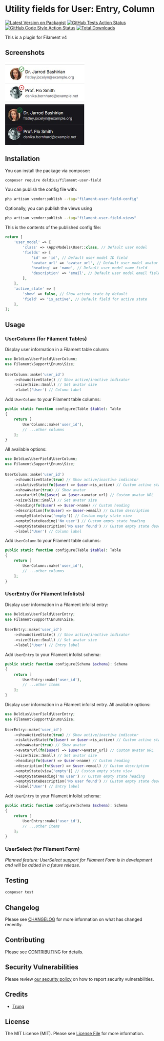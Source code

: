 # Utility fields for User: Entry, Column

[![Latest Version on Packagist](https://img.shields.io/packagist/v/deldius/filament-user-field.svg?style=flat-square)](https://packagist.org/packages/deldius/filament-user-field)
[![GitHub Tests Action Status](https://img.shields.io/github/actions/workflow/status/deldius/filament-user-field/run-tests.yml?branch=main&label=tests&style=flat-square)](https://github.com/deldius/filament-user-field/actions?query=workflow%3Arun-tests+branch%3Amain)
[![GitHub Code Style Action Status](https://img.shields.io/github/actions/workflow/status/deldius/filament-user-field/fix-php-code-style-issues.yml?branch=main&label=code%20style&style=flat-square)](https://github.com/deldius/filament-user-field/actions?query=workflow%3A"Fix+PHP+code+styling"+branch%3Amain)
[![Total Downloads](https://img.shields.io/packagist/dt/deldius/filament-user-field.svg?style=flat-square)](https://packagist.org/packages/deldius/filament-user-field)


This is a plugin for Filament v4

## Screenshots

![Light theme](assets/example1.jpg)
![Dark theme](assets/example2.jpg)

## Installation

You can install the package via composer:

```bash
composer require deldius/filament-user-field
```

You can publish the config file with:

```bash
php artisan vendor:publish --tag="filament-user-field-config"
```

Optionally, you can publish the views using

```bash
php artisan vendor:publish --tag="filament-user-field-views"
```

This is the contents of the published config file:

```php
return [
    'user_model' => [
        'class' => \App\Models\User::class, // Default user model
        'fields' => [
            'id' => 'id', // Default user model ID field
            'avatar_url' => 'avatar_url', // Default user model avatar field
            'heading' => 'name', // Default user model name field
            'description' => 'email', // Default user model email field
        ],
    ],
    'active_state' => [
        'show' => false, // Show active state by default
        'field' => 'is_active', // Default field for active state
    ],
];
```

## Usage

### UserColumn (for Filament Tables)

Display user information in a Filament table column:

```php
use Deldius\UserField\UserColumn;
use Filament\Support\Enums\Size;

UserColumn::make('user_id')
    ->showActiveState() // Show active/inactive indicator
    ->size(Size::Small) // Set avatar size
    ->label('User') // Column label
```

Add `UserColumn` to your Filament table columns:

```php
public static function configure(Table $table): Table
{
    return [
        UserColumn::make('user_id'),
        // ...other columns
    ];
}
```
All available options:

```php
use Deldius\UserField\UserColumn;
use Filament\Support\Enums\Size;

UserColumn::make('user_id')
    ->showActiveState(true) // Show active/inactive indicator
    ->isActiveState(fn($user) => $user->is_active) // Custom active state logic
    ->showAvatar(true) // Show avatar
    ->avatarUrl(fn($user) => $user->avatar_url) // Custom avatar URL
    ->size(Size::Small) // Set avatar size
    ->heading(fn($user) => $user->name) // Custom heading
    ->description(fn($user) => $user->email) // Custom description
    ->emptyState(view('empty')) // Custom empty state view
    ->emptyStateHeading('No user') // Custom empty state heading
    ->emptyStateDescription('No user found') // Custom empty state description
    ->label('User') // Column label
```

Add `UserColumn` to your Filament table columns:

```php
public static function configure(Table $table): Table
{
    return [
        UserColumn::make('user_id'),
        // ...other columns
    ];
}
```

### UserEntry (for Filament Infolists)

Display user information in a Filament infolist entry:

```php
use Deldius\UserField\UserEntry;
use Filament\Support\Enums\Size;

UserEntry::make('user_id')
    ->showActiveState() // Show active/inactive indicator
    ->size(Size::Small) // Set avatar size
    ->label('User') // Entry label
```

Add `UserEntry` to your Filament infolist schema:

```php
public static function configure(Schema $schema): Schema
{
    return [
        UserEntry::make('user_id'),
        // ...other items
    ];
}
```
Display user information in a Filament infolist entry. All available options:

```php
use Deldius\UserField\UserEntry;
use Filament\Support\Enums\Size;

UserEntry::make('user_id')
    ->showActiveState(true) // Show active/inactive indicator
    ->isActiveState(fn($user) => $user->is_active) // Custom active state logic
    ->showAvatar(true) // Show avatar
    ->avatarUrl(fn($user) => $user->avatar_url) // Custom avatar URL
    ->size(Size::Small) // Set avatar size
    ->heading(fn($user) => $user->name) // Custom heading
    ->description(fn($user) => $user->email) // Custom description
    ->emptyState(view('empty')) // Custom empty state view
    ->emptyStateHeading('No user') // Custom empty state heading
    ->emptyStateDescription('No user found') // Custom empty state description
    ->label('User') // Entry label
```

Add `UserEntry` to your Filament infolist schema:

```php
public static function configure(Schema $schema): Schema
{
    return [
        UserEntry::make('user_id'),
        // ...other items
    ];
}
```

### UserSelect (for Filament Form)
_Planned feature: UserSelect support for Filament Form is in development and will be added in a future release._

## Testing

```bash
composer test
```

## Changelog

Please see [CHANGELOG](CHANGELOG.md) for more information on what has changed recently.

## Contributing

Please see [CONTRIBUTING](.github/CONTRIBUTING.md) for details.

## Security Vulnerabilities

Please review [our security policy](../../security/policy) on how to report security vulnerabilities.

## Credits

- [Trung](https://github.com/Deldius)

## License

The MIT License (MIT). Please see [License File](LICENSE.md) for more information.
